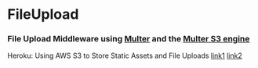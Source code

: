# FileUpload

### File Upload Middleware using [Multer](https://www.npmjs.com/package/multer) and the [Multer S3 engine](https://www.npmjs.com/package/multer-s3)

Heroku: Using AWS S3 to Store Static Assets and File Uploads [link1](https://devcenter.heroku.com/articles/s3) [link2](https://devcenter.heroku.com/articles/s3-upload-node)
